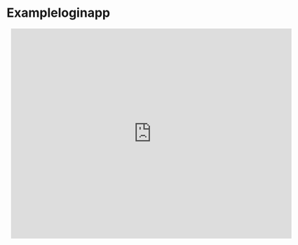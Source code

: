 # Exampleloginapp

<div style="width: 640px; height: 480px; margin: 10px; position: relative;"><iframe allowfullscreen frameborder="0" style="width:640px; height:480px" src="https://www.lucidchart.com/documents/embeddedchart/343d2ac1-d782-41b9-af0c-4084680be7fc" id="NrPZljZ.ORlm"></iframe></div>

